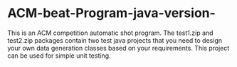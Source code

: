 # ACM-beat-Program-java-version-
This is an ACM competition automatic shot program.
  The test1.zip and test2.zip packages contain two test java projects that you need to design your own data generation classes based on your requirements. This project can be used for simple unit testing.
